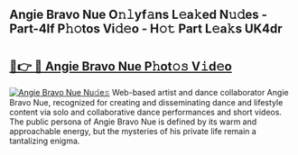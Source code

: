 ## Angie Bravo Nue O𝚗𝚕yf𝚊ns L𝚎a𝚔ed N𝚞𝚍es - Part-4If P𝚑𝚘tos Vi𝚍𝚎o - H𝚘𝚝 Part L𝚎a𝚔s UK4dr

# <h2><a href="http://kfb5623.oniu.top/?m=Angie+Bravo+Nue">🔗👉 🔴 Angie Bravo Nue P𝚑ot𝚘𝚜 V𝚒d𝚎o</a></h2>

[![Angie Bravo Nue Nu𝚍e𝚜](https://i.imgur.com/0qMVB7G.gif)](http://kfb5623.oniu.top/?m=Angie+Bravo+Nue)
Web-based artist and dance collaborator Angie Bravo Nue, recognized for creating and disseminating dance and lifestyle content via solo and collaborative dance performances and short videos. The public persona of Angie Bravo Nue is defined by its warm and approachable energy, but the mysteries of his private life remain a tantalizing enigma.  
